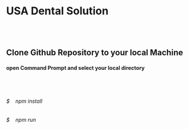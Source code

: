 <h1>USA Dental Solution</h1>
<br><br>
<h2>Clone Github Repository to your local Machine</h2>
<h4>open Command Prompt and select your local directory</h4>

<br><br>
<h6>$ &nbsp;&nbsp; npm install</h6>
<h6>$ &nbsp;&nbsp; npm run</h6>
